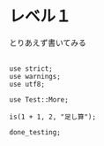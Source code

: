 レベル１
========

とりあえず書いてみる

    　
    use strict;
    use warnings;
    use utf8;

    use Test::More;

    is(1 + 1, 2, "足し算");

    done_testing;
    　


